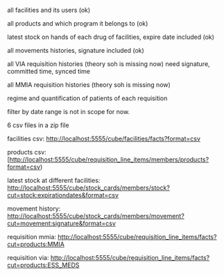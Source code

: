 all facilities and its users (ok)

all products and which program it belongs to (ok)

latest stock on hands of each drug of facilities, expire date included (ok)

all movements histories, signature included (ok)

all VIA requisition histories (theory soh is missing now) need signature, committed time, synced time

all MMIA requisition histories (theory soh is missing now)

regime and quantification of patients of each requisition

filter by date range is not in scope for now.

6 csv files in a zip file

facilities csv: [http://localhost:5555/cube/facilities/facts?format=csv](http://localhost:5555/cube/facilities/facts?format=csv)

products csv: [[http://localhost:5555/cube/requisition_line_items/members/products?format=csv](http://localhost:5555/cube/requisition_line_items/members/products?format=csv))

latest stock at different facilities: [http://localhost:5555/cube/stock_cards/members/stock?cut=stock:expirationdates&format=csv](http://localhost:5555/cube/stock_cards/members/stock?cut=stock:expirationdates&format=csv)

movement history:  [http://localhost:5555/cube/stock_cards/members/movement?cut=movement:signature&format=csv](http://localhost:5555/cube/stock_cards/members/movement?cut=movement:signature&format=csv)

requisition mmia: [http://localhost:5555/cube/requisition_line_items/facts?cut=products:MMIA](http://localhost:5555/cube/requisition_line_items/facts?cut=products:ESS_MEDS)

requisition via: [http://localhost:5555/cube/requisition_line_items/facts?cut=products:ESS_MEDS](http://localhost:5555/cube/requisition_line_items/facts?cut=products:ESS_MEDS)
